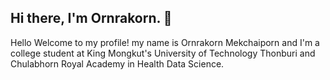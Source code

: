 ## Hi there, I'm Ornrakorn. 👋  

Hello Welcome to my profile! my name is Ornrakorn Mekchaiporn and I'm a college student at King Mongkut's University of Technology Thonburi and Chulabhorn Royal Academy in Health Data Science.





<!--
**mill-ornrakorn/mill-ornrakorn** is a ✨ _special_ ✨ repository because its `README.md` (this file) appears on your GitHub profile.

Here are some ideas to get you started:

- 🔭 I’m currently working on ...
- 🌱 I’m currently learning ...
- 👯 I’m looking to collaborate on ...
- 🤔 I’m looking for help with ...
- 💬 Ask me about ...
- 📫 How to reach me: ...
- 😄 Pronouns: ...
- ⚡ Fun fact: ...
-->
